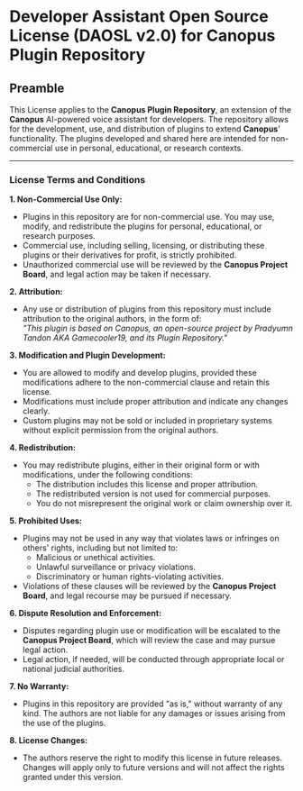 # Developer Assistant Open Source License (DAOSL v2.0) for Canopus Plugin Repository

## Preamble

This License applies to the **Canopus Plugin Repository**, an extension of the **Canopus** AI-powered voice assistant for developers. The repository allows for the development, use, and distribution of plugins to extend **Canopus**' functionality. The plugins developed and shared here are intended for non-commercial use in personal, educational, or research contexts.

---

### License Terms and Conditions

**1. Non-Commercial Use Only:**
- Plugins in this repository are for non-commercial use. You may use, modify, and redistribute the plugins for personal, educational, or research purposes.
- Commercial use, including selling, licensing, or distributing these plugins or their derivatives for profit, is strictly prohibited.
- Unauthorized commercial use will be reviewed by the **Canopus Project Board**, and legal action may be taken if necessary.

**2. Attribution:**
- Any use or distribution of plugins from this repository must include attribution to the original authors, in the form of:  
  _"This plugin is based on Canopus, an open-source project by Pradyumn Tandon AKA Gamecooler19, and its Plugin Repository."_

**3. Modification and Plugin Development:**
- You are allowed to modify and develop plugins, provided these modifications adhere to the non-commercial clause and retain this license.
- Modifications must include proper attribution and indicate any changes clearly.
- Custom plugins may not be sold or included in proprietary systems without explicit permission from the original authors.

**4. Redistribution:**
- You may redistribute plugins, either in their original form or with modifications, under the following conditions:
   - The distribution includes this license and proper attribution.
   - The redistributed version is not used for commercial purposes.
   - You do not misrepresent the original work or claim ownership over it.

**5. Prohibited Uses:**
- Plugins may not be used in any way that violates laws or infringes on others' rights, including but not limited to:
   - Malicious or unethical activities.
   - Unlawful surveillance or privacy violations.
   - Discriminatory or human rights-violating activities.
- Violations of these clauses will be reviewed by the **Canopus Project Board**, and legal recourse may be pursued if necessary.

**6. Dispute Resolution and Enforcement:**
- Disputes regarding plugin use or modification will be escalated to the **Canopus Project Board**, which will review the case and may pursue legal action.
- Legal action, if needed, will be conducted through appropriate local or national judicial authorities.

**7. No Warranty:**
- Plugins in this repository are provided "as is," without warranty of any kind. The authors are not liable for any damages or issues arising from the use of the plugins.

**8. License Changes:**
- The authors reserve the right to modify this license in future releases. Changes will apply only to future versions and will not affect the rights granted under this version.
